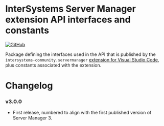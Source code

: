 # InterSystems Server Manager extension API interfaces and constants

[![GitHub](https://img.shields.io/github/license/intersystems-community/intersystems-servermanager)](https://github.com/intersystems-community/intersystems-servermanager/blob/master/LICENSE)

Package defining the interfaces used in the API that is published by the `intersystems-community.servermanager` [extension for Visual Studio Code](https://marketplace.visualstudio.com/items?itemName=intersystems-community.servermanager), plus constants associated with the extension.

# Changelog

### v3.0.0

- First release, numbered to align with the first published version of Server Manager 3.
